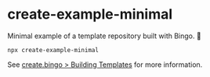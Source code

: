 # create-example-minimal

Minimal example of a template repository built with Bingo. 💝

```shell
npx create-example-minimal
```

See [create.bingo > Building Templates](https://www.create.bingo/build/about) for more information.
